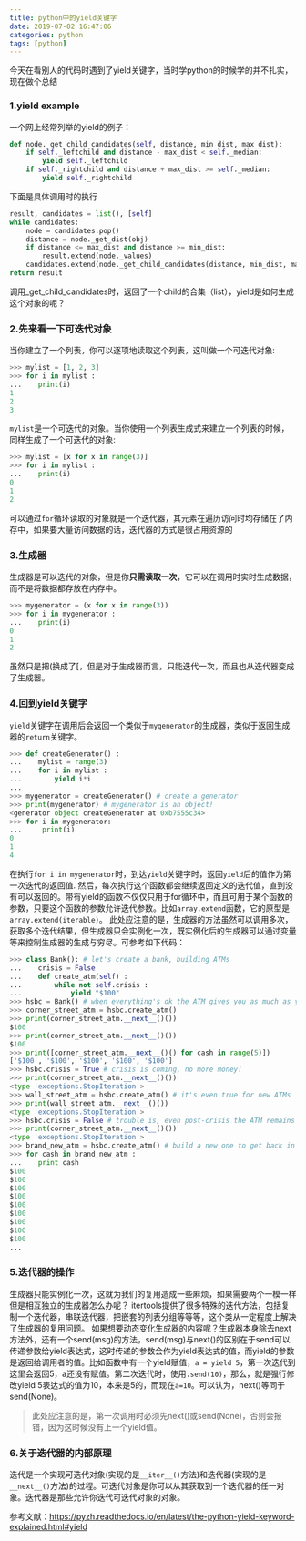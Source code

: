 ```yaml
---
title: python中的yield关键字
date: 2019-07-02 16:47:06
categories: python
tags: [python]
---
```

今天在看别人的代码时遇到了yield关键字，当时学python的时候学的并不扎实，现在做个总结

### 1.yield example
一个网上经常列举的yield的例子：

```python
def node._get_child_candidates(self, distance, min_dist, max_dist):
    if self._leftchild and distance - max_dist < self._median:
        yield self._leftchild
    if self._rightchild and distance + max_dist >= self._median:
        yield self._rightchild
```

下面是具体调用时的执行

```python
result, candidates = list(), [self]
while candidates:
    node = candidates.pop()
    distance = node._get_dist(obj)
    if distance <= max_dist and distance >= min_dist:
        result.extend(node._values)
    candidates.extend(node._get_child_candidates(distance, min_dist, max_dist))
return result
```

调用_get_child_candidates时，返回了一个child的合集（list），yield是如何生成这个对象的呢？
### 2.先来看一下可迭代对象

当你建立了一个列表，你可以逐项地读取这个列表，这叫做一个可迭代对象:

```python
>>> mylist = [1, 2, 3]
>>> for i in mylist :
...    print(i)
1
2
3
```

`mylist`是一个可迭代的对象。当你使用一个列表生成式来建立一个列表的时候，同样生成了一个可迭代的对象:

```python
>>> mylist = [x for x in range(3)]
>>> for i in mylist :
...    print(i)
0
1
2
```
可以通过`for`循环读取的对象就是一个迭代器，其元素在遍历访问时均存储在了内存中，如果要大量访问数据的话，迭代器的方式是很占用资源的

### 3.生成器

生成器是可以迭代的对象，但是你**只需读取一次**，它可以在调用时实时生成数据，而不是将数据都存放在内存中。

```python
>>> mygenerator = (x for x in range(3))
>>> for i in mygenerator :
...    print(i)
0
1
2
```

虽然只是把(换成了[，但是对于生成器而言，只能迭代一次，而且也从迭代器变成了生成器。

### 4.回到yield关键字

`yield`关键字在调用后会返回一个类似于`mygenerator`的生成器，类似于返回生成器的`return`关键字。

```python
>>> def createGenerator() :
...    mylist = range(3)
...    for i in mylist :
...        yield i*i
...
>>> mygenerator = createGenerator() # create a generator
>>> print(mygenerator) # mygenerator is an object!
<generator object createGenerator at 0xb7555c34>
>>> for i in mygenerator:
...     print(i)
0
1
4
```

在执行`for i in mygenerator`时，到达`yield`关键字时，返回`yield`后的值作为第一次迭代的返回值. 然后，每次执行这个函数都会继续返回定义的迭代值，直到没有可以返回的。带有yield的函数不仅仅只用于for循环中，而且可用于某个函数的参数，只要这个函数的参数允许迭代参数。比如`array.extend`函数，它的原型是`array.extend(iterable)`。
此处应注意的是，生成器的方法虽然可以调用多次，获取多个迭代结果，但生成器只会实例化一次，既实例化后的生成器可以通过变量等来控制生成器的生成与穷尽。可参考如下代码：

```python
>>> class Bank(): # let's create a bank, building ATMs
...    crisis = False
...    def create_atm(self) :
...        while not self.crisis :
...            yield "$100"
>>> hsbc = Bank() # when everything's ok the ATM gives you as much as you want
>>> corner_street_atm = hsbc.create_atm()
>>> print(corner_street_atm.__next__()())
$100
>>> print(corner_street_atm.__next__()())
$100
>>> print([corner_street_atm.__next__()() for cash in range(5)])
['$100', '$100', '$100', '$100', '$100']
>>> hsbc.crisis = True # crisis is coming, no more money!
>>> print(corner_street_atm.__next__()())
<type 'exceptions.StopIteration'>
>>> wall_street_atm = hsbc.create_atm() # it's even true for new ATMs
>>> print(wall_street_atm.__next__()())
<type 'exceptions.StopIteration'>
>>> hsbc.crisis = False # trouble is, even post-crisis the ATM remains empty
>>> print(corner_street_atm.__next__()())
<type 'exceptions.StopIteration'>
>>> brand_new_atm = hsbc.create_atm() # build a new one to get back in business
>>> for cash in brand_new_atm :
...    print cash
$100
$100
$100
$100
$100
$100
$100
$100
$100
...
```

### 5.迭代器的操作
生成器只能实例化一次，这就为我们的复用造成一些麻烦，如果需要两个一模一样但是相互独立的生成器怎么办呢？
itertools提供了很多特殊的迭代方法，包括复制一个迭代器，串联迭代器，把嵌套的列表分组等等等，这个类从一定程度上解决了生成器的复用问题。
如果想要动态变化生成器的内容呢？生成器本身除去next方法外，还有一个send(msg)的方法，send(msg)与next()的区别在于send可以传递参数给yield表达式，这时传递的参数会作为yield表达式的值，而yield的参数是返回给调用者的值。比如函数中有一个yield赋值，`a = yield 5`，第一次迭代到这里会返回5，a还没有赋值。第二次迭代时，使用`.send(10)`，那么，就是强行修改yield 5表达式的值为10，本来是5的，而现在`a=10`。可以认为，next()等同于send(None)。

> 此处应注意的是，第一次调用时必须先next()或send(None)，否则会报错，因为这时候没有上一个yield值。

### 6.关于迭代器的内部原理
迭代是一个实现可迭代对象(实现的是`__iter__()`方法)和迭代器(实现的是`__next__()`方法)的过程。可迭代对象是你可以从其获取到一个迭代器的任一对象。迭代器是那些允许你迭代可迭代对象的对象。


参考文献：https://pyzh.readthedocs.io/en/latest/the-python-yield-keyword-explained.html#yield
